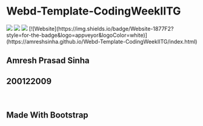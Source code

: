 # Webd-Template-CodingWeekIITG
<img src="https://img.shields.io/badge/HTML5-E34F26?style=for-the-badge&logo=html5&logoColor=white" />
<img src="https://img.shields.io/badge/CSS3-1572B6?style=for-the-badge&logo=css3&logoColor=white" />
<img src="https://img.shields.io/badge/Bootstrap-563D7C?style=for-the-badge&logo=bootstrap&logoColor=white" />
[![Website](https://img.shields.io/badge/Website-1877F2?style=for-the-badge&logo=appveyor&logoColor=white)](https://amreshsinha.github.io/Webd-Template-CodingWeekIITG/index.html)

## Amresh Prasad Sinha
## 200122009

<br />

## Made With Bootstrap
